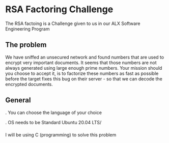 # RSA Factoring Challenge

The RSA factoing is a Challenge given to us in our ALX Software Engineering Program

## The problem
We have sniffed an unsecured network and found numbers that are used to encrypt very important documents. It seems that those numbers are not always generated using large enough prime numbers. Your mission should you choose to accept it, is to factorize these numbers as fast as possible before the target fixes this bug on their server - so that we can decode the encrypted documents.

## General 
. You can choose the language of your choice

. OS needs to be Standard Ubuntu 20.04 LTS/


### 
I will be using C (programming) to solve this problem
